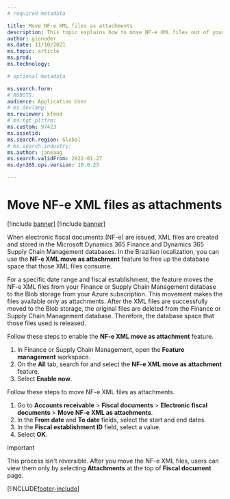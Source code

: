 ```yaml
---
# required metadata

title: Move NF-e XML files as attachments
description: This topic explains how to move NF-e XML files out of your Microsoft Dynamics 365 Finance or Dynamics 365 Supply Chain Management database and make them available as attachments instead.
author: gionoder
ms.date: 11/10/2021
ms.topic: article
ms.prod: 
ms.technology: 

# optional metadata

ms.search.form: 
# ROBOTS: 
audience: Application User
# ms.devlang: 
ms.reviewer: kfend
# ms.tgt_pltfrm: 
ms.custom: 97423
ms.assetid: 
ms.search.region: Global
# ms.search.industry: 
ms.author: janeaug
ms.search.validFrom: 2022-01-27
ms.dyn365.ops.version: 10.0.25

---
```


# Move NF-e XML files as attachments

[!include [banner](../includes/banner.md)] 
[!include [banner](../includes/preview-banner.md)] 

When electronic fiscal documents (NF-e) are issued, XML files are created and stored in the Microsoft Dynamics 365 Finance and Dynamics 365 Supply Chain Management databases. In the Brazilian localization, you can use the **NF-e XML move as attachment** feature to free up the database space that those XML files consume.

For a specific date range and fiscal establishment, the feature moves the NF-e XML files from your Finance or Supply Chain Management database
to the Blob storage from your Azure subscription. This movement makes the files available only as attachments. After the XML files are successfully moved to the Blob storage, the original files are deleted from the Finance or Supply Chain Management database. Therefore, the database space that those files used is released.

Follow these steps to enable the **NF-e XML move as attachment** feature.

1. In Finance or Supply Chain Management, open the **Feature management** workspace.
2. On the **All** tab, search for and select the **NF-e XML move as attachment** feature.
3. Select **Enable now**.

Follow these steps to move NF-e XML files as attachments.

1. Go to **Accounts receivable** \> **Fiscal documents** \> **Electronic fiscal documents** \> **Move NF-e XML as attachments**.
2. In the **From date** and **To date** fields, select the start and end dates.
3. In the **Fiscal establishment ID** field, select a value.
4. Select **OK**.

> [!IMPORTANT]
> This process isn't reversible. After you move the NF-e XML files, users can view them only by selecting **Attachments** at the top of **Fiscal document** page.

[!INCLUDE[footer-include](../../includes/footer-banner.md)]

